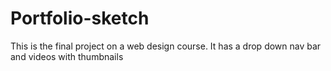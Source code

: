 # Portfolio-sketch
This is the final project on a web design course. It has a drop down nav bar and videos with thumbnails
